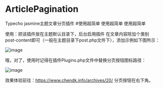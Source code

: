 # ArticlePagination
Typecho jasmine主题文章分页插件
#使用超简单 使用超简单 使用超简单

使用：把该插件放在主题默认目录下，后台启用插件
在文章内容除加个类别 post-content即可（一般在主题目录下post.php文件下），添加示例如下图所示：

![image](https://github.com/user-attachments/assets/162a9474-a199-4b3b-99e5-9f8ddea85b95)

哦，对了，使用时记得在插件Plugins.php文件中替换分页按钮图标路径：

![image](https://github.com/user-attachments/assets/bc9cbc74-a13a-4f2e-853b-ce1fb4a5751d)


效果体验前往：https://www.chendk.info/archives/20/  分页按钮在右下角。


